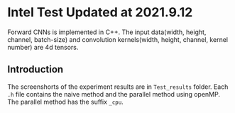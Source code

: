 # Intel Test Updated at 2021.9.12
Forward CNNs is implemented in C++. The input data(width, height, channel, batch-size) and convolution kernels(width, height, channel, kernel number) are 4d tensors.
## Introduction
The screenshorts of the experiment results are in `Test_results` folder.
Each `.h` file contains the naive method and the parallel method using openMP. The parallel method has the suffix `_cpu`.
